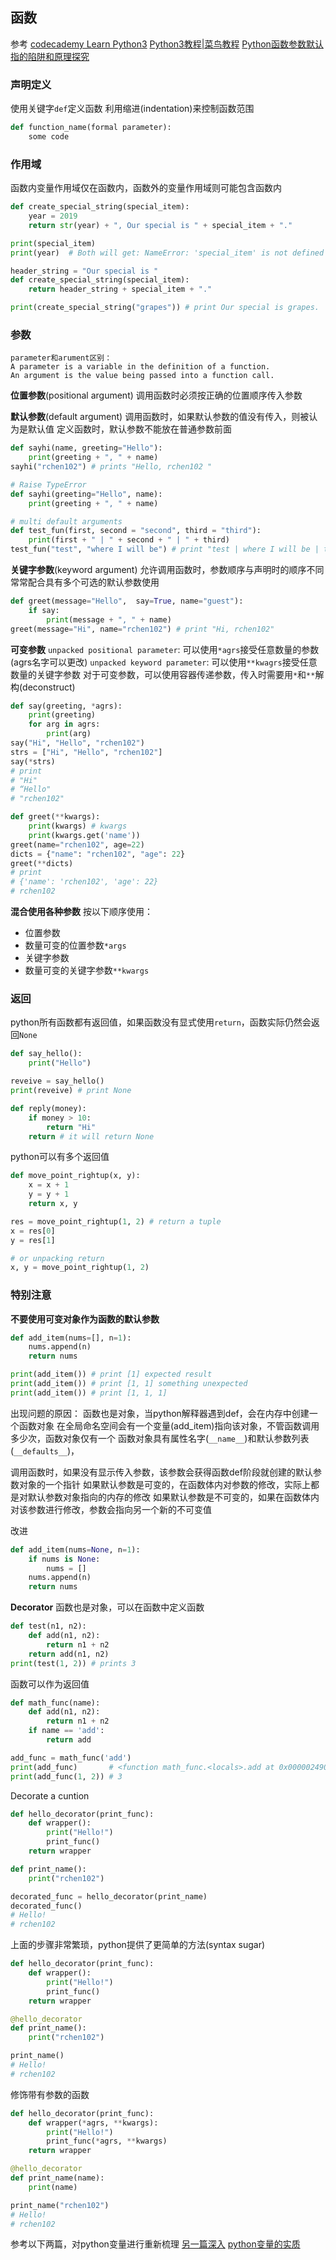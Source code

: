 ## 函数

参考
[codecademy Learn Python3](https://www.codecademy.com/learn/learn-python-3)
[Python3教程|菜鸟教程](https://www.runoob.com/python3/python3-tutorial.html)
[Python函数参数默认指的陷阱和原理探究](http://cenalulu.github.io/python/default-mutable-arguments/)

### 声明定义
使用关键字`def`定义函数
利用缩进(indentation)来控制函数范围
```python
def function_name(formal parameter):
    some code
```

### 作用域
函数内变量作用域仅在函数内，函数外的变量作用域则可能包含函数内
```python
def create_special_string(special_item):
    year = 2019
    return str(year) + ", Our special is " + special_item + "."

print(special_item) 
print(year)  # Both will get: NameError: 'special_item' is not defined

header_string = "Our special is " 
def create_special_string(special_item):
    return header_string + special_item + "."

print(create_special_string("grapes")) # print Our special is grapes.

```

### 参数
    parameter和arument区别：
    A parameter is a variable in the definition of a function.
    An argument is the value being passed into a function call.

__位置参数__(positional argument)
调用函数时必须按正确的位置顺序传入参数

__默认参数__(default argument)
调用函数时，如果默认参数的值没有传入，则被认为是默认值
定义函数时，默认参数不能放在普通参数前面
```python
def sayhi(name, greeting="Hello"):
    print(greeting + ", " + name)
sayhi("rchen102") # prints "Hello, rchen102 "

# Raise TypeError
def sayhi(greeting="Hello", name):
    print(greeting + ", " + name)

# multi default arguments
def test_fun(first, second = "second", third = "third"):
    print(first + " | " + second + " | " + third)
test_fun("test", "where I will be") # print "test | where I will be | third"
```

__关键字参数__(keyword argument)
允许调用函数时，参数顺序与声明时的顺序不同
常常配合具有多个可选的默认参数使用
```py
def greet(message="Hello",  say=True, name="guest"):
    if say:
        print(message + ", " + name)
greet(message="Hi", name="rchen102") # print "Hi, rchen102"
```

__可变参数__
`unpacked positional parameter`: 可以使用`*agrs`接受任意数量的参数(agrs名字可以更改)
`unpacked keyword parameter`: 可以使用`**kwagrs`接受任意数量的关键字参数
对于可变参数，可以使用容器传递参数，传入时需要用`*`和`**`解构(deconstruct)
```py
def say(greeting, *agrs):
    print(greeting)
    for arg in agrs:
        print(arg)
say("Hi", "Hello", "rchen102")
strs = ["Hi", "Hello", "rchen102"]
say(*strs)
# print
# "Hi"
# “Hello"
# "rchen102"

def greet(**kwargs):
    print(kwargs) # kwargs
    print(kwargs.get('name'))
greet(name="rchen102", age=22)
dicts = {"name": "rchen102", "age": 22}
greet(**dicts)
# print
# {'name': 'rchen102', 'age': 22}
# rchen102
```

__混合使用各种参数__
按以下顺序使用：
- 位置参数
- 数量可变的位置参数`*args`
- 关键字参数
- 数量可变的关键字参数`**kwargs`

### 返回
python所有函数都有返回值，如果函数没有显式使用`return`，函数实际仍然会返回`None`
```py
def say_hello():
    print("Hello")

reveive = say_hello()
print(reveive) # print None

def reply(money):
    if money > 10:
        return "Hi"
    return # it will return None
```

python可以有多个返回值
```python
def move_point_rightup(x, y):
    x = x + 1
    y = y + 1
    return x, y

res = move_point_rightup(1, 2) # return a tuple
x = res[0]
y = res[1]

# or unpacking return
x, y = move_point_rightup(1, 2)
```

### 特别注意
__不要使用可变对象作为函数的默认参数__
```py
def add_item(nums=[], n=1):
    nums.append(n)
    return nums

print(add_item()) # print [1] expected result
print(add_item()) # print [1, 1] something unexpected
print(add_item()) # print [1, 1, 1]
```
出现问题的原因：
函数也是对象，当python解释器遇到def，会在内存中创建一个函数对象
在全局命名空间会有一个变量(add_item)指向该对象，不管函数调用多少次，函数对象仅有一个
函数对象具有属性名字(`__name__`)和默认参数列表(`__defaults__`)，

调用函数时，如果没有显示传入参数，该参数会获得函数def阶段就创建的默认参数对象的一个指针
如果默认参数是可变的，在函数体内对参数的修改，实际上都是对默认参数对象指向的内存的修改
如果默认参数是不可变的，如果在函数体内对该参数进行修改，参数会指向另一个新的不可变值

改进
```py
def add_item(nums=None, n=1):
    if nums is None:
        nums = []
    nums.append(n)
    return nums
```

__Decorator__
函数也是对象，可以在函数中定义函数
```py
def test(n1, n2):
    def add(n1, n2):
        return n1 + n2
    return add(n1, n2)
print(test(1, 2)) # prints 3
```

函数可以作为返回值
```py
def math_func(name):
    def add(n1, n2):
        return n1 + n2
    if name == 'add':
        return add

add_func = math_func('add')
print(add_func)       # <function math_func.<locals>.add at 0x000002490C24AB70>
print(add_func(1, 2)) # 3

```

Decorate a cuntion
```py
def hello_decorator(print_func):
    def wrapper():
        print("Hello!")
        print_func()
    return wrapper

def print_name():
    print("rchen102")

decorated_func = hello_decorator(print_name)
decorated_func() 
# Hello! 
# rchen102
```
上面的步骤非常繁琐，python提供了更简单的方法(syntax sugar)
```py
def hello_decorator(print_func):
    def wrapper():
        print("Hello!")
        print_func()
    return wrapper

@hello_decorator
def print_name():
    print("rchen102")

print_name()
# Hello! 
# rchen102
```
修饰带有参数的函数
```py
def hello_decorator(print_func):
    def wrapper(*agrs, **kwargs):
        print("Hello!")
        print_func(*agrs, **kwargs)
    return wrapper

@hello_decorator
def print_name(name):
    print(name)

print_name("rchen102")
# Hello! 
# rchen102

```


参考以下两篇，对python变量进行重新梳理
[另一篇深入](https://www.jianshu.com/p/9a7eab617b22)
[python变量的实质](http://cenalulu.github.io/python/default-mutable-arguments/)
